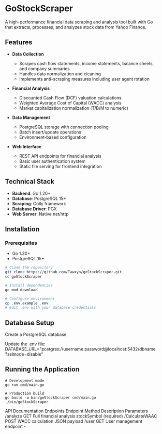 # GoStockScraper

A high-performance financial data scraping and analysis tool built with Go that extracts, processes, and analyzes stock data from Yahoo Finance.

## Features

- **Data Collection**
  - Scrapes cash flow statements, income statements, balance sheets, and company summaries
  - Handles data normalization and cleaning
  - Implements anti-scraping measures including user agent rotation

- **Financial Analysis**
  - Discounted Cash Flow (DCF) valuation calculations
  - Weighted Average Cost of Capital (WACC) analysis
  - Market capitalization normalization (T/B/M to numeric)

- **Data Management**
  - PostgreSQL storage with connection pooling
  - Batch insert/update operations
  - Environment-based configuration

- **Web Interface**
  - REST API endpoints for financial analysis
  - Basic user authentication system
  - Static file serving for frontend integration

## Technical Stack

- **Backend**: Go 1.20+
- **Database**: PostgreSQL 15+
- **Scraping**: Colly framework
- **Database Driver**: PGX
- **Web Server**: Native net/http

## Installation

### Prerequisites

- Go 1.20+
- PostgreSQL 15+

```bash
# Clone the repository
git clone https://github.com/Tawxyn/goStockScraper.git
cd goStockScraper

# Install dependencies
go mod download

# Configure environment
cp .env.example .env
# Edit .env with your database credentials
```
## Database Setup
Create a PostgreSQL database

Update the .env file: 
DATABASE_URL="postgres://username:password@localhost:5432/dbname?sslmode=disable"

## Running the Application
```
# Development mode
go run cmd/main.go

# Production build
go build -o bin/goStockScraper cmd/main.go
./bin/goStockScraper
```
API Documentation
Endpoints
Endpoint	Method	Description	Parameters
/analyze	GET	Full financial analysis	stockSymbol (required)
/CalculateWAAC	POST	WACC calculation	JSON payload
/user	GET	User management endpoint	-

